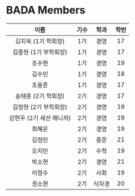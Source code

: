 # BADA Members

| 이름  |  기수  | 학과  |  학번  | 
|:--------:|:-----------:|:--------:|:--------:|
| 김지욱 (1기 학회장)   | 1기    | 경영 | 17 |                                                                         |
| 김종현 (1기 부학회장)    | 1기   | 경영 | 17 | 
| 조수현     | 1기 | 경영 | 19 | 
| 김수민     | 1기 | 경영 | 18 | 
| 조용준     | 1기 | 경영 | 17 |
| 송태훈 (2기 학회장)   | 2기 | 경영 | 17 | 
| 김정현 (2기 부학회장)   | 2기 | 경영 | 19 | 
| 강현우 (2기 세션 매니저)  | 2기 | 경영  | 19 |
| 최혜온     | 2기 | 경영 | 19 |
| 김정민     | 2기 | 중문 | 21 |
| 오지민     | 2기 | 수학 | 19 | 
| 박소현     | 2기 | 경영 | 21 |
| 이정수     | 2기 | 사회 | 19 | 
| 권소현     | 2기 | 식자경 | 20 | 

